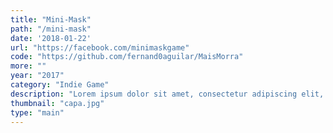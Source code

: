 ```yaml
---
title: "Mini-Mask"
path: "/mini-mask"
date: '2018-01-22'
url: "https://facebook.com/minimaskgame"
code: "https://github.com/fernand0aguilar/MaisMorra"
more: ""
year: "2017"
category: "Indie Game"
description: "Lorem ipsum dolor sit amet, consectetur adipiscing elit, sed do eiusmod tempor incididunt ut labore et dolore magna aliqua. Ut enim ad minim veniam, quis nostrud exercitation ullamco laboris nisi ut aliquip ex ea commodo consequat. Duis aute irure dolor in reprehenderit in voluptate velit esse cillum dolore eu fugiat nulla pariatur."
thumbnail: "capa.jpg"
type: "main"
---
```


